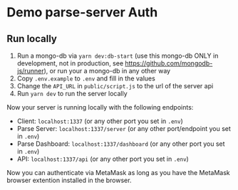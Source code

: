# Demo parse-server Auth

## Run locally

1. Run a mongo-db via `yarn dev:db-start` (use this mongo-db ONLY in development, not in production, see https://github.com/mongodb-js/runner), or run your a mongo-db in any other way
2. Copy `.env.example` to `.env` and fill in the values
3. Change the `API_URL` in `public/script.js` to the url of the server api
4. Run `yarn dev` to run the server locally

Now your server is running locally with the following endpoints:

- Client: `localhost:1337` (or any other port you set in `.env`)
- Parse Server: `localhost:1337/server` (or any other port/endpoint you set in `.env`)
- Parse Dashboard: `localhost:1337/dashboard` (or any other port you set in `.env`)
- API: `localhost:1337/api` (or any other port you set in `.env`)

Now you can authenticate via MetaMask as long as you have the MetaMask browser extention installed in the browser.

